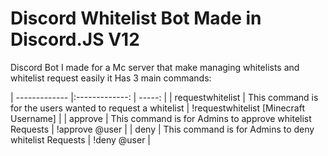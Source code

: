 # Discord Whitelist Bot Made in Discord.JS V12
Discord Bot I made for a Mc server that make managing whitelists and whitelist request easily
it Has 3 main commands:

| -------------       |:-------------:                                                | -----:                                 |
| requestwhitelist    | This command is for the users wanted to request a whitelist   | !requestwhitelist [Minecraft Username] |
| approve             | This command is for Admins to approve whitelist Requests      | !approve @user                         |
| deny                | This command is for Admins to deny whitelist Requests         | !deny @user                            |
